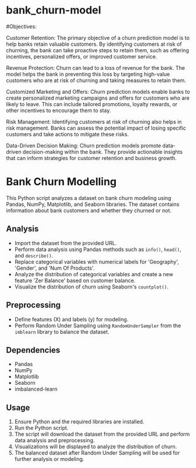 # bank_churn-model

#Objectives:

Customer Retention: The primary objective of a churn prediction model is to help banks retain valuable customers. By identifying customers at risk of churning, the bank can take proactive steps to retain them, such as offering incentives, personalized offers, or improved customer service.

Revenue Protection: Churn can lead to a loss of revenue for the bank. The model helps the bank in preventing this loss by targeting high-value customers who are at risk of churning and taking measures to retain them.

Customized Marketing and Offers: Churn prediction models enable banks to create personalized marketing campaigns and offers for customers who are likely to leave. This can include tailored promotions, loyalty rewards, or other incentives to encourage them to stay.

Risk Management: Identifying customers at risk of churning also helps in risk management. Banks can assess the potential impact of losing specific customers and take actions to mitigate these risks.

Data-Driven Decision Making: Churn prediction models promote data-driven decision-making within the bank. They provide actionable insights that can inform strategies for customer retention and business growth.
# Bank Churn Modelling

This Python script analyzes a dataset on bank churn modeling using Pandas, NumPy, Matplotlib, and Seaborn libraries. The dataset contains information about bank customers and whether they churned or not.

## Analysis

- Import the dataset from the provided URL.
- Perform data analysis using Pandas methods such as `info()`, `head()`, and `describe()`.
- Replace categorical variables with numerical labels for 'Geography', 'Gender', and 'Num Of Products'.
- Analyze the distribution of categorical variables and create a new feature 'Zer Balance' based on customer balance.
- Visualize the distribution of churn using Seaborn's `countplot()`.

## Preprocessing

- Define features (X) and labels (y) for modeling.
- Perform Random Under Sampling using `RandomUnderSampler` from the `imblearn` library to balance the dataset.

## Dependencies

- Pandas
- NumPy
- Matplotlib
- Seaborn
- imbalanced-learn

## Usage

1. Ensure Python and the required libraries are installed.
2. Run the Python script.
3. The script will download the dataset from the provided URL and perform data analysis and preprocessing.
4. Visualizations will be displayed to analyze the distribution of churn.
5. The balanced dataset after Random Under Sampling will be used for further analysis or modeling.
